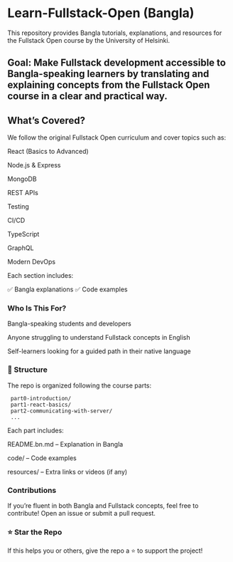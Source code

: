 # Learn-Fullstack-Open (Bangla)        

This repository provides Bangla tutorials, explanations, and resources for the Fullstack Open
 course by the University of Helsinki.

## Goal: Make Fullstack development accessible to Bangla-speaking learners by translating and explaining concepts from the Fullstack Open course in a clear and practical way.

## What’s Covered?

We follow the original Fullstack Open curriculum and cover topics such as:

React (Basics to Advanced)

Node.js & Express

MongoDB

REST APIs

Testing

CI/CD

TypeScript

GraphQL

Modern DevOps

Each section includes:

✅ Bangla explanations
✅ Code examples


### Who Is This For?

Bangla-speaking students and developers

Anyone struggling to understand Fullstack concepts in English

Self-learners looking for a guided path in their native language

### 📂 Structure

The repo is organized following the course parts:

     part0-introduction/
     part1-react-basics/
     part2-communicating-with-server/
     ...


Each part includes:

README.bn.md – Explanation in Bangla

code/ – Code examples

resources/ – Extra links or videos (if any)

### Contributions

If you’re fluent in both Bangla and Fullstack concepts, feel free to contribute! Open an issue or submit a pull request.

### ⭐ Star the Repo

If this helps you or others, give the repo a ⭐ to support the project!


